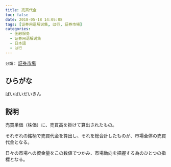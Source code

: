 ```yaml
---
title: 売買代金
toc: false
date: 2018-05-18 14:05:08
tags: [证券用语解说集, は行, 証券市場]
categories:
  - 金融服务
  - 证券用语解说集
  - 日本語
  - は行
---
```


`分類：` [証券市場](/tags/証券市場/)

## ひらがな

ばいばいだいきん

## 説明

売買単価（株価）に、売買高を掛けて算出されたもの。

それぞれの銘柄で売買代金を算出し、それを総合計したものが、市場全体の売買代金となる。

日々の市場への資金量をこの数値でつかみ、市場動向を把握する為のひとつの指標となる。
